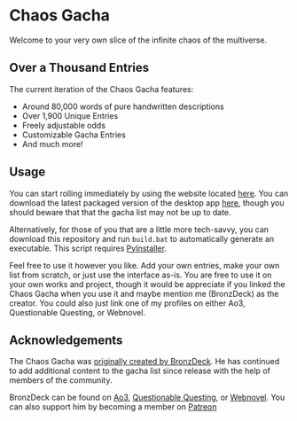 # Chaos Gacha

Welcome to your very own slice of the infinite chaos of the multiverse.

## Over a Thousand Entries

The current iteration of the Chaos Gacha features:

- Around 80,000 words of pure handwritten descriptions
- Over 1,900 Unique Entries
- Freely adjustable odds
- Customizable Gacha Entries
- And much more!

## Usage

You can start rolling immediately by using the website located [here](https://www.chaosgacha.com/). You can download the latest packaged version of the desktop app [here](https://github.com/Bronzdeck/ChaosGacha/releases/latest), though you should beware that that the gacha list may not be up to date.

Alternatively, for those of you that are a little more tech-savvy, you can download this repository and run ```build.bat``` to automatically generate an executable. This script requires [PyInstaller](https://pyinstaller.org/en/stable/).

Feel free to use it however you like. Add your own entries, make your own list from scratch, or just use the interface as-is. You are free to use it on your own works and project, though it would be appreciate if you linked the Chaos Gacha when you use it and maybe mention me (BronzDeck) as the creator. You could also just link one of my profiles on either Ao3, Questionable Questing, or Webnovel.

## Acknowledgements

The Chaos Gacha was [originally created by BronzDeck](https://github.com/Bronzdeck/ChaosGacha). He has continued to add additional content to the gacha list since release with the help of members of the community.

BronzDeck can be found on [Ao3](https://archiveofourown.org/users/Bronz_Deck/pseuds/Bronz_Deck), [Questionable Questing]((https://patreon.com/BronzDeck)), or [Webnovel](https://www.webnovel.com/profile/4311349979). You can also support him by becoming a member on [Patreon](https://patreon.com/BronzDeck)